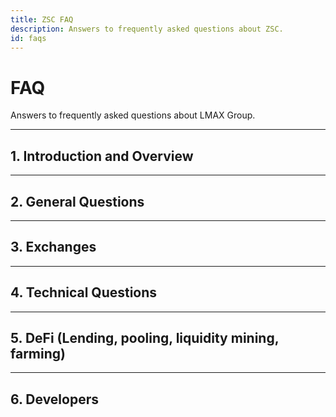 ```yaml
---
title: ZSC FAQ
description: Answers to frequently asked questions about ZSC.
id: faqs
---
```


# FAQ

Answers to frequently asked questions about LMAX Group.

---

## 1. Introduction and Overview


---

## 2. General Questions


---

## 3. Exchanges



---

## 4. Technical Questions



---


## 5. DeFi (Lending, pooling, liquidity mining, farming)



---

## 6. Developers



